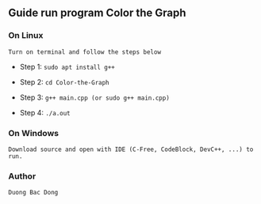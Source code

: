 ## Guide run program Color the Graph ##

### On Linux ###
`
Turn on terminal and follow the steps below
`

* Step 1:
`
sudo apt install g++
`

* Step 2:
`
cd Color-the-Graph
`

* Step 3:
`
g++ main.cpp (or sudo g++ main.cpp)
`

* Step 4:
`
./a.out
`

### On Windows ###
`
Download source and open with IDE (C-Free, CodeBlock, DevC++, ...) to run.
`

### Author ###
`
Duong Bac Dong
`